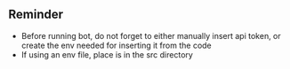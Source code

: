 ## Reminder
- Before running bot, do not forget to either manually insert api token, or create the env needed for inserting it from the code
- If using an env file, place is in the src directory